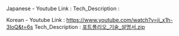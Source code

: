 Japanese -
Youtube Link :
Tech_Description :

Korean -
Youtube Link : https://www.youtube.com/watch?v=ii_x1h-3IoQ&t=6s
Tech_Description : [포트폴리오_기술_설명서.zip](https://github.com/user-attachments/files/17654978/_._.zip)
